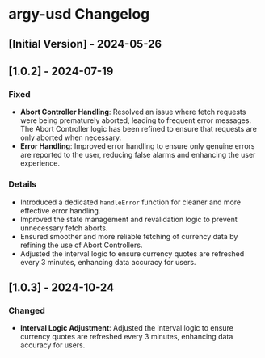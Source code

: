 # argy-usd Changelog

## [Initial Version] - 2024-05-26

## [1.0.2] - 2024-07-19

### Fixed

- **Abort Controller Handling**: Resolved an issue where fetch requests were being prematurely aborted, leading to frequent error messages. The Abort Controller logic has been refined to ensure that requests are only aborted when necessary.
- **Error Handling**: Improved error handling to ensure only genuine errors are reported to the user, reducing false alarms and enhancing the user experience.

### Details

- Introduced a dedicated `handleError` function for cleaner and more effective error handling.
- Improved the state management and revalidation logic to prevent unnecessary fetch aborts.
- Ensured smoother and more reliable fetching of currency data by refining the use of Abort Controllers.
- Adjusted the interval logic to ensure currency quotes are refreshed every 3 minutes, enhancing data accuracy for users.

## [1.0.3] - 2024-10-24

### Changed

- **Interval Logic Adjustment**: Adjusted the interval logic to ensure currency quotes are refreshed every 3 minutes, enhancing data accuracy for users.

